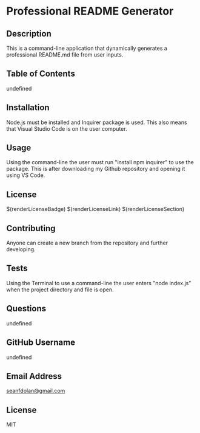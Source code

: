 # Professional README Generator
  ## Description
  This is a command-line application that dynamically generates a professional README.md file from user inputs.
  ## Table of Contents
  undefined
  ## Installation
  Node.js must be installed and Inquirer package is used. This also means that Visual Studio Code is on the user computer.
  ## Usage
  Using the command-line the user must run "install npm inquirer" to use the package. This is after downloading my Github repository and opening it using VS Code.
  ## License
  $(renderLicenseBadge)
  $(renderLicenseLink)
  $(renderLicenseSection)
  ## Contributing
  Anyone can create a new branch from the repository and further developing.
  ## Tests
  Using the Terminal to use a command-line the user enters "node index.js" when the project directory and file is open.
  ## Questions
  undefined
  ## GitHub Username
  undefined
  ## Email Address
  seanfdolan@gmail.com
  ## License
  MIT

